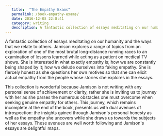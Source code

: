 ```yaml
---
   title:  "The Empathy Exams"
   permalink: /book-empathy-exams/
   date: 2016-12-08 22:8:41
   category: writing
   description: A fantastic collection of essays meditating on our humanity and the ways that we relate to others. Jamison is interested in what exactly empathy is; how we are constantly being shaped by it; how we delude ourselves into faking empathy.
---
```


A fantastic collection of essays meditating on our humanity and the ways that we relate to others. Jamison explores a range of topics from an exploration of one of the most brutal long-distance running races to an examination of lessons learned while acting as a patient on medical TV shows. She is interested in what exactly empathy is; how we are constantly being shaped by it; how we delude ourselves into faking empathy. She is fiercely honest as she questions her own motives so that she can elicit actual empathy from the people whose stories she explores in the essays.

This collection is wonderful because Jamison is not writing with any personal sense of achievement or clarity, rather she is inviting us to journey with her as she parses the numerous obstacles one must overcome when seeking genuine empathy for others. This journey, which remains incomplete at the end of the book, presents us with dual avenues of introspection: the insights gained through Jamison's personal honesty as well as the empathy she uncovers while she draws us towards the subjects of her essays. These avenues are well worth following and Jamison's essays are delightful maps.
